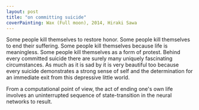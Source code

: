 ```yaml
---
layout: post
title: "on committing suicide"
coverPainting: Wax (Full moon), 2014, Hiraki Sawa
---
```


Some people kill themselves to restore honor. Some people kill themselves to end their suffering. Some people kill themselves because life is meaningless. Some people kill themselves as a form of protest. Behind every committed suicide there are surely many uniquely fascinating circumstances. As much as it is sad by it is very beautiful too because every suicide demonstrates a strong sense of self and the determination for an immediate exit from this depressive little world.

From a computational point of view, the act of ending one's own life involves an uninterrupted sequence of state-transition in the neural networks to result.

